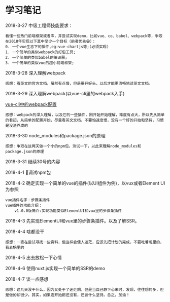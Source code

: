 # 学习笔记
2018-3-27 中级工程师技能要求：
    
    看懂一些热门前端框架或者库，并尝试实现demo，比如vue、co、babel、webpack等，争取在2018年实现以下其中至少一个目标（前者优先😁）：
    0. 一个vue生态下的插件,eg:vue-chartjs等;(必须实现)
    1. 一个简单的类似webpack的打包工具;
    2. 一个简单的类似babel的编译器;
    3. 一个简单的类似vue的超小前端框架;
2018-3-28 深入理解webpack

    感想：看英文的官方文档，虽然有点慢，但是要开好头，以后才能更流畅地读英文文档。
2018-3-29 深入理解webpack(以vue-cli里的webpack入手)

[vue-cli中的webpack配置](https://segmentfault.com/a/1190000008779053)

    感想：webpack的深入理解，以及它的一些插件，刚开始开始理解，难度有点大，所以先从简单的看起，从简单的配置开始，尽量看英文文档，不要怕速度慢，没有一个好的开始和坚持，习惯是没法养成的
2018-3-30 node_modules和package.json的原理

    感想：争取在这两天做一个小的npm包，测试一下，以此来理解node_modules和package.json的原理

2018-3-31 继续30号的内容  

2018-4-1 调试npm包

2018-4-2 确定实现一个简单的vue的插件(以UI组件为例)，以vux或者Element UI为参照

	vue插件名字：步骤条插件
    vue插件的功能介绍：
        v1.0.0版简介:实现功能类似ElementUI和vux里的步骤条插件

2018-4-3 先实现ElementUI和vux里的步骤条插件。以及了解SSR。

2018-4-4 啥都没干

    感想：一直在尝试寻找一些资料，但这样会使人迷茫，应该先把计划的完成，不要吃着碗里的，看着锅里的

2018-4-5 出去放松一下心情

2018-4-6 使用nuxt.js实现一个简单的SSR的demo

2018-4-7 谈一点感想

    感想：这几天没干什么，因为又处于了迷茫期。但是当自己静下心来时，发现，往往想的多，但是做的却很少。其实，如果连开始都还没有，还谈什么坚持。总之，加油！
    



